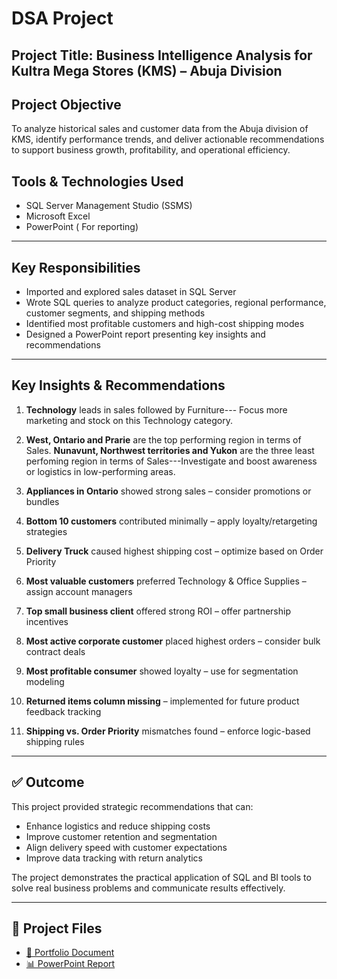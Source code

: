 # DSA Project 

##  Project Title: Business Intelligence Analysis for Kultra Mega Stores (KMS) – Abuja Division


## Project Objective
To analyze historical sales and customer data from the Abuja division of KMS, identify performance trends, and deliver actionable recommendations to support business growth, profitability, and operational efficiency.


##  Tools & Technologies Used
- SQL Server Management Studio (SSMS)
- Microsoft Excel
- PowerPoint ( For reporting)

---


##  Key Responsibilities
- Imported and explored sales dataset in SQL Server
- Wrote SQL queries to analyze product categories, regional performance, customer segments, and shipping methods
- Identified most profitable customers and high-cost shipping modes
- Designed a PowerPoint report presenting key insights and recommendations

---

## Key Insights & Recommendations

1. **Technology** leads in sales followed by Furniture--- Focus more marketing and stock on this Technology category.

2. **West, Ontario and Prarie** are the top performing region in terms of Sales.
 **Nunavunt, Northwest territories and Yukon** are the three least perfoming region in terms of Sales---Investigate and boost awareness or logistics in low-performing areas.
3. **Appliances in Ontario** showed strong sales – consider promotions or bundles  
4. **Bottom 10 customers** contributed minimally – apply loyalty/retargeting strategies  
5. **Delivery Truck** caused highest shipping cost – optimize based on Order Priority  
6. **Most valuable customers** preferred Technology & Office Supplies – assign account managers  
7. **Top small business client** offered strong ROI – offer partnership incentives  
8. **Most active corporate customer** placed highest orders – consider bulk contract deals  
9. **Most profitable consumer** showed loyalty – use for segmentation modeling  
10. **Returned items column missing** – implemented for future product feedback tracking  
11. **Shipping vs. Order Priority** mismatches found – enforce logic-based shipping rules

---

## ✅ Outcome
This project provided strategic recommendations that can:
- Enhance logistics and reduce shipping costs  
- Improve customer retention and segmentation  
- Align delivery speed with customer expectations  
- Improve data tracking with return analytics

The project demonstrates the practical application of SQL and BI tools to solve real business problems and communicate results effectively.

---

## 📎 Project Files
- [📄 Portfolio Document](KMS_BI_Project_Portfolio_Updated.docx)  
- [📊 PowerPoint Report](KMS_Abuja_Insights_Slides.pptx)
